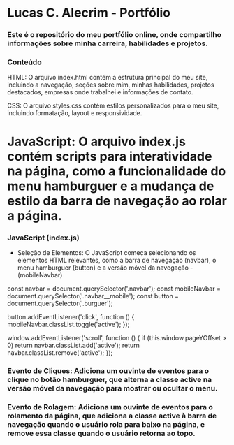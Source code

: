 # Lucas C. Alecrim - Portfólio
### Este é o repositório do meu portfólio online, onde compartilho informações sobre minha carreira, habilidades e projetos.

### Conteúdo
HTML: O arquivo index.html contém a estrutura principal do meu site, incluindo a navegação, seções sobre mim, minhas habilidades, projetos destacados, empresas onde trabalhei e informações de contato.

CSS: O arquivo styles.css contém estilos personalizados para o meu site, incluindo formatação, layout e responsividade.

# JavaScript: O arquivo index.js contém scripts para interatividade na página, como a funcionalidade do menu hamburguer e a mudança de estilo da barra de navegação ao rolar a página.

### JavaScript (index.js)
- Seleção de Elementos: O JavaScript começa selecionando os elementos HTML relevantes, como a barra de navegação (navbar), o menu hamburguer (button) e a versão móvel da navegação - (mobileNavbar)

const navbar = document.querySelector('.navbar');
const mobileNavbar = document.querySelector('.navbar__mobile');
const button = document.querySelector('.burguer');

button.addEventListener('click', function () {
  mobileNavbar.classList.toggle('active');
});

window.addEventListener('scroll', function () {
  if (this.window.pageYOffset > 0) return navbar.classList.add('active');
  return navbar.classList.remove('active');
});

### Evento de Cliques: Adiciona um ouvinte de eventos para o clique no botão hamburguer, que alterna a classe active na versão móvel da navegação para mostrar ou ocultar o menu.

### Evento de Rolagem: Adiciona um ouvinte de eventos para o rolamento da página, que adiciona a classe active à barra de navegação quando o usuário rola para baixo na página, e remove essa classe quando o usuário retorna ao topo.

